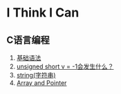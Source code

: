 # I Think I Can

## C语言编程
1. [基础语法](https://github.com/antwork/ithink/issues/2)
2. [unsigned short v = -1会发生什么？](https://github.com/antwork/ithink/issues/3)
3. [string(字符串)](https://github.com/antwork/ithink/issues/4)
4. [Array and Pointer](https://github.com/antwork/ithink/issues/7)

